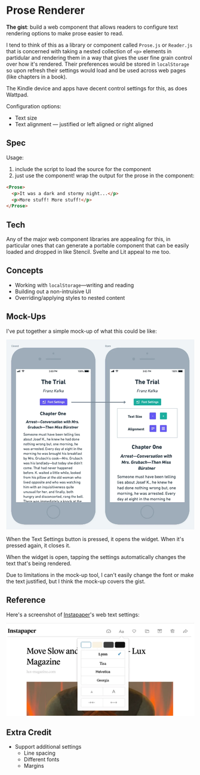 # Prose Renderer

**The gist**: build a web component that allows readers to configure text rendering options to make prose easier to read.

I tend to think of this as a library or component called `Prose.js` or `Reader.js` that is concerned with taking a nested collection of `<p>` elements in partidular and rendering them in a way that gives the user fine grain control over how it's rendered. Their preferences would be stored in `localStorage` so upon refresh their settings would load and be used across web pages (like chapters in a book).

The Kindle device and apps have decent control settings for this, as does Wattpad.

Configuration options:

- Text size
- Text alignment — justified or left aligned or right aligned

## Spec

Usage:

1. include the script to load the source for the component
2. just use the component! wrap the output for the prose in the component:

``` html
<Prose>
  <p>It was a dark and stormy night...</p>
  <p>More stuff! More stuff!</p>
</Prose>
```

## Tech

Any of the major web component libraries are appealing for this, in particular ones that can generate a portable component that can be easily loaded and dropped in like Stencil. Svelte and Lit appeal to me too.

## Concepts

- Working with `localStorage`—writing and reading
- Building out a non-intruisive UI
- Overriding/applying styles to nested content

## Mock-Ups

I've put together a simple mock-up of what this could be like:

![mock-up of a prose text setting UI](./img/prose.js.webp)

When the Text Settings button is pressed, it opens the widget. When it's pressed again, it closes it.

When the widget is open, tapping the settings automatically changes the text that's being rendered.

Due to limitations in the mock-up tool, I can't easily change the font or make the text justified, but I think the mock-up covers the gist.

## Reference

Here's a screenshot of [Instapaper](https://instapaper.com)'s web text settings:

![instapaper text settings](./img/instapaper-text-settings.webp)

## Extra Credit

- Support additional settings
  - Line spacing
  - Different fonts
  - Margins
